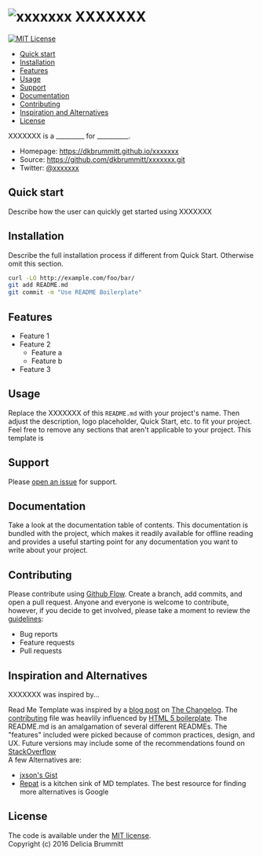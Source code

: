 
# ![xxxxxxx](http://placehold.it/150x150) XXXXXXX
[![MIT License](https://img.shields.io/badge/license-MIT-007EC7.svg?style=flat-square)](/LICENSE) 

- [Quick start](#Quick)
- [Installation](#Installation)
- [Features](#Features)
- [Usage](#Usage)
- [Support](#Support)
- [Documentation](#Documentation)
- [Contributing](#Contributing)
- [Inspiration and Alternatives](#Inspiration)
- [License](#License)


XXXXXXX is a _________ for __________.

* Homepage: https://dkbrummitt.github.io/xxxxxxx
* Source: https://github.com/dkbrummitt/xxxxxxx.git
* Twitter: [@xxxxxxx](https://twitter.com/xxxxxxx)
	
<a name="Quick"></a>
## Quick start 

Describe how the user can quickly get started using XXXXXXX

<a name="Installation"></a>
## Installation
Describe the full installation process if different from Quick Start. Otherwise omit this section.

```sh
curl -LO http://example.com/foo/bar/
git add README.md
git commit -m "Use README Boilerplate"
```
<a name="Features"></a>
## Features 
* Feature 1
* Feature 2
  * Feature a
  * Feature b
* Feature 3

<a name="Usage"></a>
## Usage

Replace the XXXXXXX of this `README.md` with your project's name. Then adjust the description, logo placeholder, Quick Start, etc. to fit your project.
Feel free to remove any sections that aren't applicable to your project.  This template is 

<a name="Support"></a>
## Support

Please [open an issue](https://github.com/dkbrummitt/xxxxxxx/issues/new) for support.

<a name="Documentation"></a>
## Documentation
Take a look at the documentation table of contents. This documentation is bundled with the project, which makes it readily available for offline reading and provides a useful starting point for any documentation you want to write about your project.

<a name="Contributing"></a>
## Contributing 

Please contribute using [Github Flow](https://guides.github.com/introduction/flow/). Create a branch, add commits, and open a pull request.
Anyone and everyone is welcome to contribute, however, if you decide to get involved, please take a moment to review the [guidelines](/CONTRIBUTING.md):
* Bug reports
* Feature requests
* Pull requests

<a name="Inspiration"></a>
## Inspiration and Alternatives
XXXXXXX was inspired by…

Read Me Template was inspired by a [blog post](https://changelog.com/top-ten-reasons-why-i-wont-use-your-open-source-project/) on [The Changelog](https://changelog.com/).
The [contributing](/CONTRIBUTING.md) file was heavlily influenced by [HTML 5 boilerplate](https://github.com/h5bp/html5-boilerplate/blob/master/CONTRIBUTING.md). The README.md is an amalgamation of several different READMEs. The "features" included were picked because of common practices, design, and UX.
Future versions may include some of the recommendations found on [StackOverflow](http://stackoverflow.com/questions/2304863/how-to-write-a-good-readme)
<br>
A few Alternatives are:
* [jxson's Gist](https://gist.github.com/jxson/1784669)
* [Repat](https://github.com/repat/README-template) is a kitchen sink of MD templates.
The best resource for finding more alternatives is Google


<a name="License"></a>
## License 
The code is available under the [MIT license](/LICENSE.md).
<br>
Copyright (c) 2016 Delicia Brummitt

